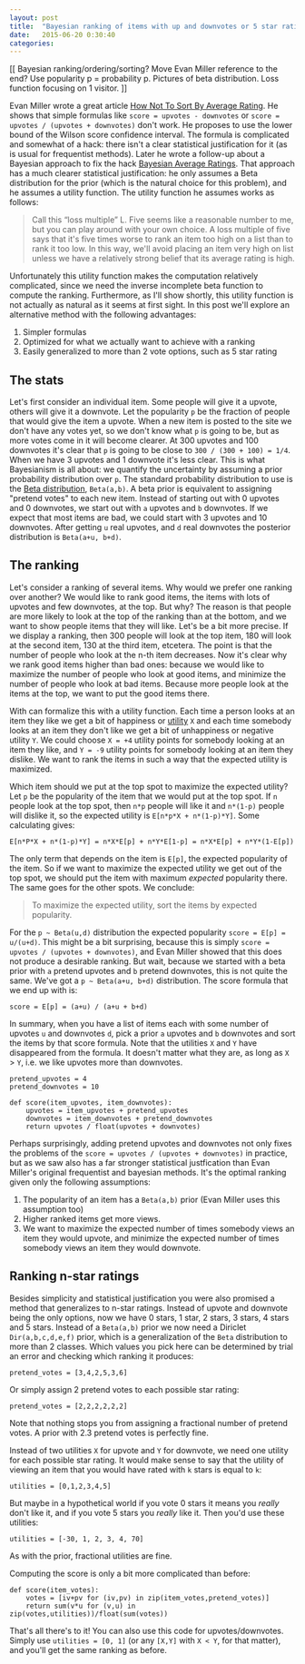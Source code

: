 ```yaml
---
layout: post
title:  "Bayesian ranking of items with up and downvotes or 5 star ratings"
date:   2015-06-20 0:30:40
categories: 
---
```


[[
Bayesian ranking/ordering/sorting?
Move Evan Miller reference to the end?
Use popularity p = probability p.
Pictures of beta distribution.
Loss function focusing on 1 visitor.
]]

Evan Miller wrote a great article [How Not To Sort By Average Rating](http://www.evanmiller.org/how-not-to-sort-by-average-rating.html). He shows that simple formulas like `score = upvotes - downvotes` or `score = upvotes / (upvotes + downvotes)` don't work. He proposes to use the lower bound of the Wilson score confidence interval. The formula is complicated and somewhat of a hack: there isn't a clear statistical justification for it (as is usual for frequentist methods). Later he wrote a follow-up about a Bayesian approach to fix the hack [Bayesian Average Ratings](http://www.evanmiller.org/bayesian-average-ratings.html). That approach has a much clearer statistical justification: he only assumes a Beta distribution for the prior (which is the natural choice for this problem), and he assumes a utility function. The utility function he assumes works as follows:

> Call this “loss multiple” L. Five seems like a reasonable number to me, but you can play around with your own choice. A loss multiple of five says that it's five times worse to rank an item too high on a list than to rank it too low. In this way, we'll avoid placing an item very high on list unless we have a relatively strong belief that its average rating is high.

Unfortunately this utility function makes the computation relatively complicated, since we need the inverse incomplete beta function to compute the ranking. Furthermore, as I'll show shortly, this utility function is not actually as natural as it seems at first sight. In this post we'll explore an alternative method with the following advantages:

1. Simpler formulas
2. Optimized for what we actually want to achieve with a ranking
3. Easily generalized to more than 2 vote options, such as 5 star rating

## The stats ##

Let's first consider an individual item. Some people will give it a upvote, others will give it a downvote. Let the popularity `p` be the fraction of people that would give the item a upvote. When a new item is posted to the site we don't have any votes yet, so we don't know what `p` is going to be, but as more votes come in it will become clearer. At 300 upvotes and 100 downvotes it's clear that `p` is going to be close to `300 / (300 + 100) = 1/4`. When we have 3 upvotes and 1 downvote it's less clear. This is what Bayesianism is all about: we quantify the uncertainty by assuming a prior probability distribution over `p`. The standard probability distribution to use is the [Beta distribution](https://en.wikipedia.org/?title=Beta_distribution), `Beta(a,b)`. A beta prior is equivalent to assigning "pretend votes" to each new item. Instead of starting out with 0 upvotes and 0 downvotes, we start out with `a` upvotes and `b` downvotes. If we expect that most items are bad, we could start with 3 upvotes and 10 downvotes. After getting `u` real upvotes, and `d` real downvotes the posterior distribution is `Beta(a+u, b+d)`.

## The ranking

Let's consider a ranking of several items. Why would we prefer one ranking over another? We would like to rank good items, the items with lots of upvotes and few downvotes, at the top. But why? The reason is that people are more likely to look at the top of the ranking than at the bottom, and we want to show people items that they will like. Let's be a bit more precise. If we display a ranking, then 300 people will look at the top item, 180 will look at the second item, 130 at the third item, etcetera. The point is that the number of people who look at the n-th item decreases. Now it's clear why we rank good items higher than bad ones: because we would like to maximize the number of people who look at good items, and minimize the number of people who look at bad items. Because more people look at the items at the top, we want to put the good items there.

With can formalize this with a utility function. Each time a person looks at an item they like we get a bit of happiness or [utility](https://en.wikipedia.org/wiki/Utility#Utility_functions) `X` and each time somebody looks at an item they don't like we get a bit of unhappiness or negative utility `Y`. We could choose `X = +4` utility points for somebody looking at an item they like, and `Y = -9` utility points for somebody looking at an item they dislike. We want to rank the items in such a way that the expected utility is maximized.

Which item should we put at the top spot to maximize the expected utility? Let `p` be the popularity of the item that we would put at the top spot. If `n` people look at the top spot, then `n*p` people will like it and `n*(1-p)` people will dislike it, so the expected utility is `E[n*p*X + n*(1-p)*Y]`. Some calculating gives:

    E[n*P*X + n*(1-p)*Y] = n*X*E[p] + n*Y*E[1-p] = n*X*E[p] + n*Y*(1-E[p])
	
The only term that depends on the item is `E[p]`, the expected popularity of the item. So if we want to maximize the expected utility we get out of the top spot, we should put the item with maximum *expected* popularity there. The same goes for the other spots. We conclude:

> To maximize the expected utility, sort the items by expected popularity.

For the `p ~ Beta(u,d)` distribution the expected popularity `score = E[p] = u/(u+d)`. This might be a bit surprising, because this is simply `score = upvotes / (upvotes + downvotes)`, and Evan Miller showed that this does not produce a desirable ranking. But wait, because we started with a beta prior with `a` pretend upvotes and `b` pretend downvotes, this is not quite the same. We've got a `p ~ Beta(a+u, b+d)` distribution. The score formula that we end up with is:

    score = E[p] = (a+u) / (a+u + b+d)

In summary, when you have a list of items each with some number of upvotes `u` and downvotes `d`, pick a prior `a` upvotes and `b` downvotes and sort the items by that score formula. Note that the utilities `X` and `Y` have disappeared from the formula. It doesn't matter what they are, as long as `X` > `Y`, i.e. we like upvotes more than downvotes.

    pretend_upvotes = 4
	pretend_downvotes = 10
	
	def score(item_upvotes, item_downvotes):
	    upvotes = item_upvotes + pretend_upvotes
		downvotes = item_downvotes + pretend_downvotes
		return upvotes / float(upvotes + downvotes)
		
Perhaps surprisingly, adding pretend upvotes and downvotes not only fixes the problems of the `score = upvotes / (upvotes + downvotes)` in practice, but as we saw also has a far stronger statistical justfication than Evan Miller's original frequentist and bayesian methods. It's the optimal ranking given only the following assumptions:

1. The popularity of an item has a `Beta(a,b)` prior (Evan Miller uses this assumption too)
2. Higher ranked items get more views.
3. We want to maximize the expected number of times somebody views an item they would upvote, and minimize the expected number of times somebody views an item they would downvote.

## Ranking n-star ratings

Besides simplicity and statistical justification you were also promised a method that generalizes to n-star ratings. Instead of upvote and downvote being the only options, now we have 0 stars, 1 star, 2 stars, 3 stars, 4 stars and 5 stars. Instead of a `Beta(a,b)` prior we now need a Diriclet `Dir(a,b,c,d,e,f)` prior, which is a generalization of the `Beta` distribution to more than 2 classes. Which values you pick here can be determined by trial an error and checking which ranking it produces:

    pretend_votes = [3,4,2,5,3,6]
	
Or simply assign 2 pretend votes to each possible star rating:

    pretend_votes = [2,2,2,2,2,2]
	
Note that nothing stops you from assigning a fractional number of pretend votes. A prior with 2.3 pretend votes is perfectly fine.

Instead of two utilities `X` for upvote and `Y` for downvote, we need one utility for each possible star rating. It would make sense to say that the utility of viewing an item that you would have rated with `k` stars is equal to `k`:

    utilities = [0,1,2,3,4,5]
	
But maybe in a hypothetical world if you vote 0 stars it means you *really* don't like it, and if you vote 5 stars you *really* like it. Then you'd use these utilities:

    utilities = [-30, 1, 2, 3, 4, 70]

As with the prior, fractional utilities are fine.

Computing the score is only a bit more complicated than before:

    def score(item_votes):
		votes = [iv+pv for (iv,pv) in zip(item_votes,pretend_votes)]
		return sum(v*u for (v,u) in zip(votes,utilities))/float(sum(votes))
		
That's all there's to it! You can also use this code for upvotes/downvotes. Simply use `utilities = [0, 1]` (or any `[X,Y]` with `X < Y`, for that matter), and you'll get the same ranking as before.